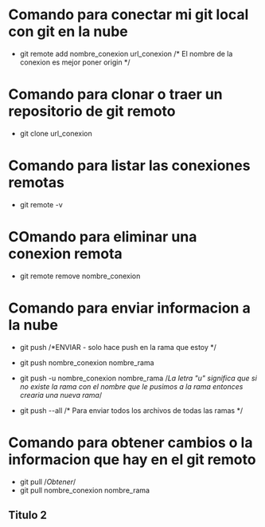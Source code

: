 # Comando para conectar mi git local con git en la nube

- git remote add nombre_conexion url_conexion /* El nombre de la conexion es mejor poner origin */

# Comando para clonar o traer un repositorio de git remoto 

- git clone url_conexion

# Comando para listar las conexiones remotas 

- git remote -v

# COmando para eliminar una conexion remota 

- git remote remove nombre_conexion 

# Comando para enviar informacion a la nube 

- git push /*ENVIAR - solo hace push en la rama que estoy */

- git push nombre_conexion nombre_rama 

- git push -u nombre_conexion nombre_rama /*La letra "u" significa que si no existe la rama con el nombre que le pusimos a la rama entonces crearia una nueva rama*/

- git push --all /* Para enviar todos los archivos de todas las ramas */


# Comando para obtener cambios o la informacion que hay en el git remoto

- git pull /*Obtener*/
- git pull nombre_conexion nombre_rama 

## Titulo 2
